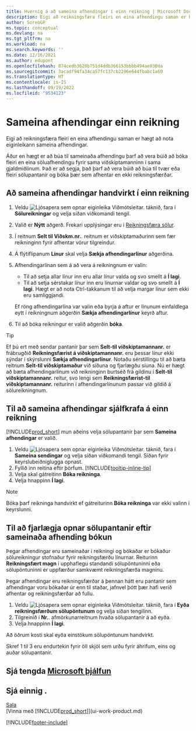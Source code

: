 ```yaml
---
title: Hvernig á að sameina afhendingar í einn reikning | Microsoft Docs
description: Eigi að reikningsfæra fleiri en eina afhendingu saman er hægt að nota eiginleikann sameina afhendingar.
author: SorenGP
ms.topic: conceptual
ms.devlang: na
ms.tgt_pltfrm: na
ms.workload: na
ms.search.keywords: ''
ms.date: 12/16/2021
ms.author: edupont
ms.openlocfilehash: 074cedb3620b751d4ddb366153bbbb494ae030da
ms.sourcegitcommit: 3acadf94fa34ca57fc137cb2296e644fbabc1a60
ms.translationtype: HT
ms.contentlocale: is-IS
ms.lasthandoff: 09/19/2022
ms.locfileid: "9534123"
---
```

# <a name="combine-shipments-on-a-single-invoice"></a>Sameina afhendingar einn reikning

Eigi að reikningsfæra fleiri en eina afhendingu saman er hægt að nota eiginleikann sameina afhendingar.  

Áður en hægt er að búa til sameinaða afhendingu þarf að vera búið að bóka fleiri en eina söluafhendingu fyrir sama viðskiptamanninn í sama gjaldmiðlinum. Það er að segja, það þarf að vera búið að búa til tvær eða fleiri sölupantanir og bóka þær sem afhentar en ekki reikningsfærðar. 

## <a name="to-manually-combine-shipments-on-a-single-invoice"></a>Að sameina afhendingar handvirkt í einn reikning

1. Veldu ![Ljósapera sem opnar eiginleika Viðmótsleitar.](media/ui-search/search_small.png "Segðu mér hvað þú vilt gera") táknið, fara í **Sölureikningar** og velja síðan viðkomandi tengil.  
2. Valið er **Nýtt** aðgerð. Frekari upplýsingar eru í [Reikningsfæra sölur](sales-how-invoice-sales.md).
3. Í reitnum **Selt til Viðskm.nr.**. reitnum er viðskiptamaðurinn sem fær reikninginn fyrir afhentar vörur tilgreindur.  
4. Á flýtiflipanum **Línur** skal velja **Sækja afhendingarlínur** aðgerðina.  
5. Afhendingarlínan sem á að vera á reikningnum er valin:  

    - Til að setja allar línur inn eru allar línur valda og svo smellt á **Í lagi**.  
    - Til að setja sérstakar línur inn eru línurnar valdar og svo smellt á **Í lagi**. Hægt er að nota Ctrl-takkanum til að velja margar línur sem ekki eru samliggjandi.  

    Ef röng afhendingarlína var valin eða byrja á aftur er línunum einfaldlega eytt í reikningnum aðgerðin **Sækja afhendingarlínur** keyrð aftur.  
7. Til að bóka reikningur er valið aðgerðin **bóka**.  

> [!TIP]  
> Ef þú ert með sendar pantanir þar sem **Selt-til viðskiptamannanr.** er frábrugðið **Reikningsfærist á viðskiptamannanr.** eru þessar línur ekki sýndar í skýrslunni **Sækja afhendingarlínur**. Notaðu sérstillingu til að bæta reitnum **Selt-til viðskiptamaður** við síðuna og fjarlægðu síuna. Nú er hægt að bæta afhendingarlínum við reikninginn burtséð frá gildinu í **Selt-til viðskiptamannanr.** reitur, svo lengi sem **Reikningsfærist-til viðskiptamannanr.** reiturinn í afhendingarlínunum passar við gildið á sölureikningnum.  

## <a name="to-automatically-combine-shipments-on-a-single-invoice"></a>Til að sameina afhendingar sjálfkrafa á einn reikning

[!INCLUDE[prod_short](includes/prod_short.md)] mun aðeins velja sölupantanir þar sem **Sameina afhendingar** er valið. 

1. Veldu ![Ljósapera sem opnar eiginleika Viðmótsleitar.](media/ui-search/search_small.png "Segðu mér hvað þú vilt gera") táknið, fara í **Sameina sendingar** og velja síðan viðkomandi tengil. Síðan fyrir keyrslubeiðniglugga opnast.  
2. Fyllið inn reitina eftir þörfum. [!INCLUDE[tooltip-inline-tip](includes/tooltip-inline-tip_md.md)]
3. Velja skal gátreitinn **Bóka reikninga**.  
4. Velja hnappinn **Í lagi**.  

> [!NOTE]  
>  Bóka þarf reikninga handvirkt ef gátreiturinn **Bóka reikninga** var ekki valinn í keyrslunni.  

## <a name="to-remove-open-sales-orders-after-combined-shipment-posting"></a>Til að fjarlægja opnar sölupantanir eftir sameinaða afhending bókun

Þegar afhendingar eru sameinaðar í reikningi og bókaðar er bókaður sölureikningur stofnaður fyrir reikningsfærðu línurnar. Reiturinn **Reikningsfært magn** í upphaflegu standandi sölupöntuninni eða sölupöntuninni er uppfærður samkvæmt reikningsfærða magninu.  

Þegar afhendingar eru reikningsfærðar á þennan hátt eru pantanir sem afhendingar voru bókaðar úr enn til staðar, jafnvel þótt þær hafi verið afhentar og reikningsfærðar að fullu.   

1. Veldu ![Ljósapera sem opnar eiginleika Viðmótsleitar.](media/ui-search/search_small.png "Segðu mér hvað þú vilt gera") táknið, fara í **Eyða reikningsfærðum sölupöntunum** og velja síðan tengilinn.  
2. Tilgreinið í **Nr.**. afmörkunarreitnum hvaða sölupantanir á að eyða.  
3. Velja hnappinn **Í lagi**.  

Að öðrum kosti skal eyða einstökum sölupöntunum handvirkt.  

Skref 1 til 3 eru endurtekin fyrir öll skjöl sem urðu fyrir áhrifum, eins og auðar sölupantanir.

## <a name="see-related-microsoft-training"></a>Sjá tengda [Microsoft þjálfun](/training/modules/invoicing-customers-dynamics-365-business-central/)

## <a name="see-also"></a>Sjá einnig .

[Sala](sales-manage-sales.md)  
[Vinna með [!INCLUDE[prod_short](includes/prod_short.md)]](ui-work-product.md)


[!INCLUDE[footer-include](includes/footer-banner.md)]
